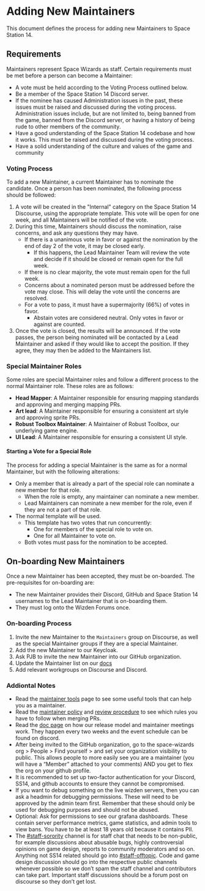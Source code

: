 # Adding New Maintainers

This document defines the process for adding new Maintainers to Space Station 14.

## Requirements

Maintainers represent Space Wizards as staff. Certain requirements must be met before a person can become a Maintainer:
- A vote must be held according to the Voting Process outlined below.
- Be a member of the Space Station 14 Discord server.
- If the nominee has caused Administration issues in the past, these issues must be raised and discussed during the voting process. Administration issues include, but are not limited to, being banned from the game, banned from the Discord server, or having a history of being rude to other members of the community.
- Have a good understanding of the Space Station 14 codebase and how it works. This must be raised and discussed during the voting process.
- Have a solid understanding of the culture and values of the game and community

### Voting Process

To add a new Maintainer, a current Maintainer has to nominate the candidate. Once a person has been nominated, the following process should be followed:
1. A vote will be created in the "Internal" category on the Space Station 14 Discourse, using the appropriate template. This vote will be open for one week, and all Maintainers will be notified of the vote.
2. During this time, Maintainers should discuss the nomination, raise concerns, and ask any questions they may have.
    - If there is a unanimous vote in favor or against the nomination by the end of day 2 of the vote, it may be closed early.
        - If this happens, the Lead Maintainer Team will review the vote and decide if it should be closed or remain open for the full week.
    - If there is no clear majority, the vote must remain open for the full week.
    - Concerns about a nominated person must be addressed before the vote may close. This will delay the vote until the concerns are resolved.
    - For a vote to pass, it must have a supermajority (66%) of votes in favor. 
        - Abstain votes are considered neutral. Only votes in favor or against are counted.
3. Once the vote is closed, the results will be announced. If the vote passes, the person being nominated will be contacted by a Lead Maintainer and asked if they would like to accept the position. If they agree, they may then be added to the Maintainers list.

### Special Maintainer Roles

Some roles are special Maintainer roles and follow a different process to the normal Maintainer role. These roles are as follows:
- **Head Mapper**: A Maintainer responsible for ensuring mapping standards and approving and merging mapping PRs.
- **Art lead**: A Maintainer responsible for ensuring a consistent art style and approving sprite PRs.
- **Robust Toolbox Maintainer**: A Maintainer of Robust Toolbox, our underlying game engine. 
- **UI Lead**: A Maintainer responsible for ensuring a consistent UI style.

#### Starting a Vote for a Special Role

The process for adding a special Maintainer is the same as for a normal Maintainer, but with the following alterations:
- Only a member that is already a part of the special role can nominate a new member for that role.
    - When the role is empty, any maintainer can nominate a new member.
    - Lead Maintainers can nominate a new member for the role, even if they are not a part of that role.
- The normal template will be used.
    - This template has two votes that run concurrently:
        - One for members of the special role to vote on.
        - One for all Maintainer to vote on.
    - Both votes must pass for the nomination to be accepted.


## On-boarding New Maintainers
Once a new Maintainer has been accepted, they must be on-boarded. The pre-requisites for on-boarding are:
- The new Maintainer provides their Discord, GitHub and Space Station 14 usernames to the Lead Maintainer that is on-boarding them.
- They must log onto the Wizden Forums once.

### On-boarding Process

1. Invite the new Maintainer to the `Maintainers` group on Discourse, as well as the special Maintainer groups if they are a special Maintainer.
2. Add the new Maintainer to our Keycloak.
3. Ask PJB to invite the new Maintainer into our GitHub organization.
4. Update the Maintainer list on our [docs](/en/wizden-staff/space-wizards-maintainer-list.html)
5. Add relevant workgroups on Discourse and Discord.

### Addiontal Notes

- Read the [maintainer tools](/en/wizden-staff/maintainer/maintainer-tools.html) page to see some useful tools that can help you as a maintainer.
- Read the [maintainer policy](/en/wizden-staff/maintainer/maintainer-policy.html) and [review procedure](/en/wizden-staff/maintainer/review-procedure.html) to see which rules you have to follow when merging PRs.
- Read the [doc page](/en/general-development/codebase-info/releases.html) on how our release model and maintainer meetings work. They happen every two weeks and the event schedule can be found on discord.
- After being invited to the GitHub organization, go to the space-wizards org > People > Find yourself > and set your organization visibility to public. This allows people to more easily see you are a maintainer (you will have a “Member” attached to your comments) AND you get to flex the org on your github profile.
- It is recommended to set up two-factor authentication for your Discord, SS14, and github accounts to ensure they cannot be compromised.
- If you want to debug something on the live wizden servers, then you can ask a headmin for debugging permissions. These will need to be approved by the admin team first. Remember that these should only be used for debugging purposes and should not be abused.
- Optional: Ask for permissions to see our grafana dashboards. These contain server performance metrics, game statistics, and admin tools to view bans. You have to be at least 18 years old because it contains PII.
- The [#staff-sorority](https://discord.com/channels/310555209753690112/1193403928096821358) channel is for staff chat that needs to be non-public, for example discussions about abusable bugs, highly controversial opinions on game design, reports to community moderators and so on. Anything not SS14 related should go into [#staff-offtopic](https://discord.com/channels/310555209753690112/1145595686201610252). Code and game design discussion should go into the respective public channels whenever possible so we don’t spam the staff channel and contributors can take part. Important staff discussions should be a forum post on discourse so they don’t get lost.

